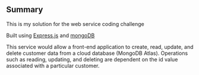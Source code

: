 ## Summary
This is my solution for the web service coding challenge

Built using [Express.js](https://expressjs.com/) and [mongoDB](https://mongodb.com/)

This service would allow a front-end application to create, read, update, and delete customer 
data from a cloud database (MongoDB Atlas). Operations such as reading, updating, and deleting
are dependent on the id value associated with a particular customer.